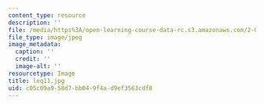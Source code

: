 ```yaml
---
content_type: resource
description: ''
file: /media/https%3A/open-learning-course-data-rc.s3.amazonaws.com/2-003-modeling-dynamics-and-control-i-spring-2005/c05c09a958d7bb049f4ad9ef3563cdf8_leq11.jpg
file_type: image/jpeg
image_metadata:
  caption: ''
  credit: ''
  image-alt: ''
resourcetype: Image
title: leq11.jpg
uid: c05c09a9-58d7-bb04-9f4a-d9ef3563cdf8
---
```

